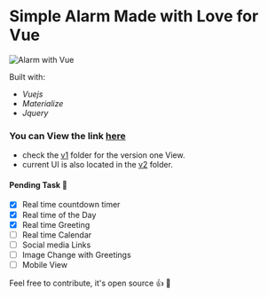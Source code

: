 # Simple Alarm Made with Love for Vue

![Alarm with Vue](http://res.cloudinary.com/dfd5dyuho/image/upload/v1546559191/AlarmwithVue.gif)

Built with:
* _Vuejs_
* _Materialize_
* _Jquery_



### You can View the link [here](https://wonexo.github.io/alarmWithVue/)

* check the [v1](./v1) folder for the version one View.
* current UI is also located in the [v2](./v2) folder.

#### Pending Task :camel:
- [x] Real time countdown timer
- [x] Real time of the Day
- [x] Real time Greeting
- [ ] Real time Calendar
- [ ] Social media Links 
- [ ] Image Change with Greetings
- [ ] Mobile View

Feel free to contribute, it's open source :+1: :rocket:
